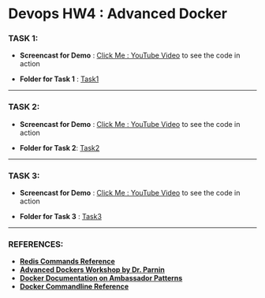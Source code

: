 Devops HW4 : Advanced Docker
=========================


### TASK 1: 

* **Screencast for Demo** : [Click Me : YouTube Video](https://youtu.be/9nffQFnUu-k) to see the code in action

* **Folder for Task 1** : [Task1](https://github.com/manish211/devops/tree/master/HW/HW4/hw4_task1)

---
### TASK 2: 

* **Screencast for Demo** : [Click Me : YouTube Video](https://youtu.be/kGgpoFIoGK0) to see the code in action

* **Folder for Task 2**: [Task2](https://github.com/manish211/devops/tree/master/HW/HW4/hw4_task2)

---
### TASK 3:

* **Screencast for Demo** : [Click Me : YouTube Video](https://youtu.be/3eivEiwrB48) to see the code in action

* **Folder for Task 3** : [Task3](https://github.com/manish211/devops/tree/master/HW/HW4/hw4_task3)

---

### REFERENCES:
* **[Redis Commands Reference](http://redis.io/commands)**
* **[Advanced Dockers Workshop by Dr. Parnin](https://github.com/CSC-DevOps/Course/blob/master/Workshops/AdvancedDocker.md)**
* **[Docker Documentation on Ambassador Patterns](https://docs.docker.com/v1.8/articles/ambassador_pattern_linking/)**
* **[Docker Commandline Reference](https://docs.docker.com/v1.8/reference/commandline/run/)**